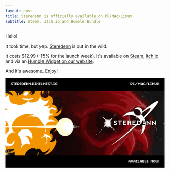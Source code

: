 ```yaml
---
layout: post
title: Steredenn is officially available on PC/Mac/Linux
subtitle: Steam, Itch.io and Humble Bundle
---
```


Hello!

It took time, but yep. [Steredenn](http://steredenn.pixelnest.io) is out in the wild.

It costs $12.99 (-15% for the launch week). It's available on [Steam](http://store.steampowered.com/app/347160), [Itch.io](http://pixelnest.itch.io/steredenn) and via an [Humble Widget on our website](http://steredenn.pixelnest.io/#buy).

And it's awesome. Enjoy!

![Steredenn Out](/static/images/posts/steredenn-out/release.png)
